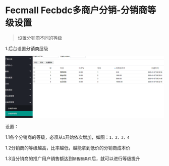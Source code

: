 Fecmall Fecbdc多商户分销-分销商等级设置
========================


> 设置分销商不同的等级


1.后台设置分销商层级

![](images/fecbdc-15.png)

设置：

1.1各个分销商的等级，必须从`1`开始依次增加，如图：`1，2，3，4`

1.2分销商的等级越高，比率越低，越能拿到低价的分销商成本价

1.3当分销商的推广用户销售额达到`销售额条件`后，就可以进行等级提升































